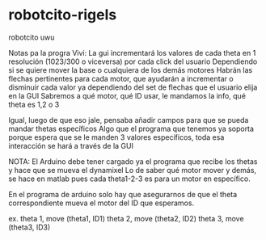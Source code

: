 # robotcito-rigels
robotcito uwu 


Notas pa la progra Vivi:
La gui incrementará los valores de cada theta
en 1 resolución (1023/300 o viceversa) por cada click del usuario
Dependiendo si se quiere mover la base o cualquiera de los demás motores
Habrán las flechas pertinentes para cada motor, que ayudarán a incrementar o disminuir cada valor
ya dependiendo del set de flechas que el usuario elija en la GUI
Sabremos a qué motor, qué ID usar, le mandamos la info, qué theta es 1,2 o 3

Igual, luego de que eso jale, pensaba añadir campos para que se pueda mandar thetas específicos 
Algo que el programa que tenemos ya soporta
porque espera que se le manden 3 valores específicos, toda esa interacción se hará a través de la GUI


NOTA: El Arduino debe tener cargado ya el programa que recibe los thetas y hace que se mueva el dynamixel
Lo de saber qué motor mover y demás, se hace en matlab pues cada theta1-2-3 es para un motor en específico.

En el programa de arduino solo hay que asegurarnos de que el theta correspondiente mueva el motor del ID que esperamos.

ex. 
theta 1, move (theta1, ID1)
theta 2, move (theta2, ID2)
theta 3, move (theta3, ID3)
